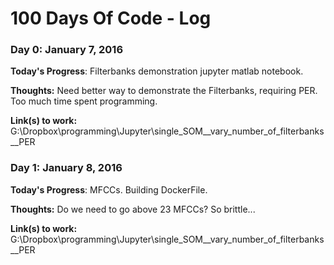 # 100 Days Of Code - Log

### Day 0: January 7, 2016 

**Today's Progress**: Filterbanks demonstration jupyter matlab notebook.

**Thoughts:** Need better way to demonstrate the Filterbanks, requiring PER. Too much time spent programming.

**Link(s) to work:** G:\Dropbox\programming\Jupyter\single_SOM__vary_number_of_filterbanks__PER

### Day 1: January 8, 2016 

**Today's Progress**: MFCCs. Building DockerFile.

**Thoughts:** Do we need to go above 23 MFCCs? So brittle...

**Link(s) to work:** G:\Dropbox\programming\Jupyter\single_SOM__vary_number_of_filterbanks__PER
